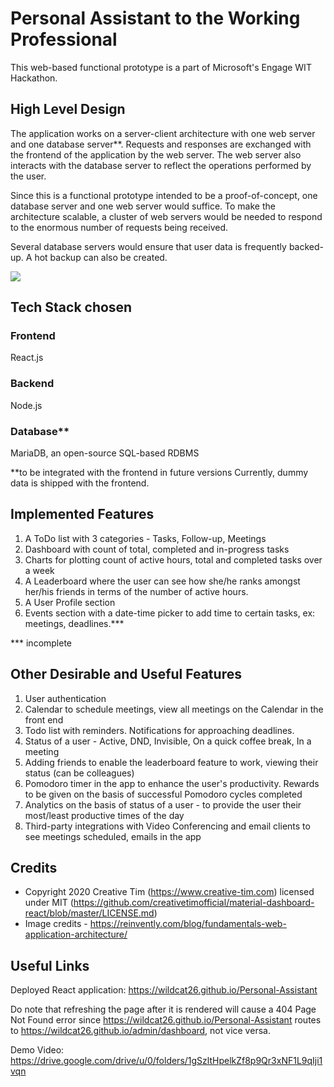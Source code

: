# Personal Assistant to the Working Professional

This web-based functional prototype is a part of Microsoft's Engage WIT 
Hackathon.



## High Level Design
The application works on a server-client architecture with one web server and one database server**. Requests and responses are exchanged with the frontend of the application by the web server. The web server also interacts with the database server to reflect the operations performed by the user. 

Since this is a functional prototype intended to be a proof-of-concept, one database server and one web server would suffice. To make the architecture scalable, a cluster of web servers would be needed to respond to the enormous number of requests being received.

Several database servers would ensure that user data is frequently backed-up. A hot backup can also be created.

![](https://i.imgur.com/HzCWsP7.png)

## Tech Stack chosen

### Frontend
React.js

### Backend
Node.js

### Database** 
MariaDB, an open-source SQL-based RDBMS

**to be integrated with the frontend in future versions
Currently, dummy data is shipped with the frontend.



## Implemented Features
1. A ToDo list with 3 categories - Tasks, Follow-up, Meetings
2. Dashboard with count of total, completed and in-progress tasks
3. Charts for plotting count of active hours, total and completed tasks over a week
4. A Leaderboard where the user can see how she/he ranks amongst her/his friends in terms of the number of active hours.
5. A User Profile section
6. Events section with a date-time picker to add time to certain tasks, ex: meetings, deadlines.***

*** incomplete

## Other Desirable and Useful Features
1. User authentication
2. Calendar to schedule meetings, view all meetings on the Calendar in the front end
3. Todo list with reminders. Notifications for approaching deadlines.
4. Status of a user - Active, DND, Invisible, On a quick coffee break, In a meeting
5. Adding friends to enable the leaderboard feature to work, viewing their status (can be colleagues)
6. Pomodoro timer in the app to enhance the user's productivity. Rewards to be given on the basis of successful Pomodoro cycles completed
7. Analytics on the basis of status of a user - to provide the user their most/least productive times of the day
8. Third-party integrations with Video Conferencing and email clients to see meetings scheduled, emails in the app


## Credits
- Copyright 2020 Creative Tim (https://www.creative-tim.com) licensed under MIT (https://github.com/creativetimofficial/material-dashboard-react/blob/master/LICENSE.md)
- Image credits - https://reinvently.com/blog/fundamentals-web-application-architecture/

## Useful Links

Deployed React application: https://wildcat26.github.io/Personal-Assistant

Do note that refreshing the page after it is rendered will cause a 404 Page Not Found error since https://wildcat26.github.io/Personal-Assistant routes to https://wildcat26.github.io/admin/dashboard, not vice versa.

Demo Video: https://drive.google.com/drive/u/0/folders/1gSzltHpelkZf8p9Qr3xNF1L9qIji1vqn

